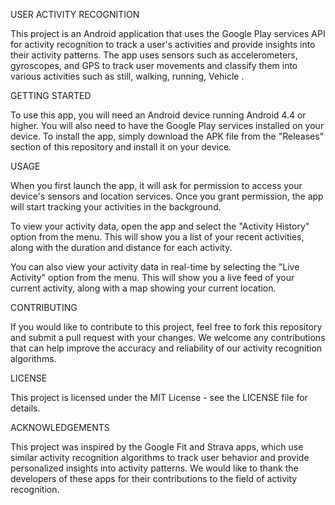 
USER ACTIVITY RECOGNITION

This project is an Android application that uses the Google Play services API for activity recognition to track a user's activities and provide insights into their activity patterns. The app uses sensors such as accelerometers, gyroscopes, and GPS to track user movements and classify them into various activities such as still, walking, running, Vehicle      .

GETTING STARTED

To use this app, you will need an Android device running Android 4.4 or higher. You will also need to have the Google Play services installed on your device.
To install the app, simply download the APK file from the "Releases" section of this repository and install it on your device.

USAGE

When you first launch the app, it will ask for permission to access your device's sensors and location services. Once you grant permission, the app will start tracking your activities in the background.

To view your activity data, open the app and select the "Activity History" option from the menu. This will show you a list of your recent activities, along with the duration and distance for each activity.

You can also view your activity data in real-time by selecting the "Live Activity" option from the menu. This will show you a live feed of your current activity, along with a map showing your current location.

CONTRIBUTING 

If you would like to contribute to this project, feel free to fork this repository and submit a pull request with your changes. We welcome any contributions that can help improve the accuracy and reliability of our activity recognition algorithms.

LICENSE

This project is licensed under the MIT License - see the LICENSE file for details.

ACKNOWLEDGEMENTS

This project was inspired by the Google Fit and Strava apps, which use similar activity recognition algorithms to track user behavior and provide personalized insights into activity patterns. We would like to thank the developers of these apps for their contributions to the field of activity recognition.
